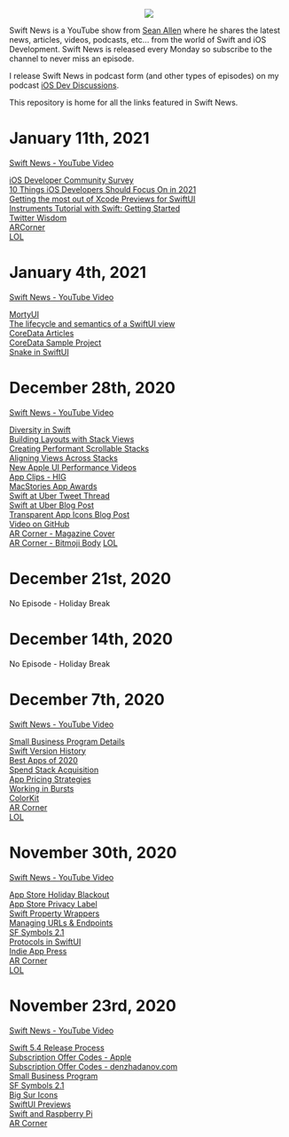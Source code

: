 <p align="center">
  <img src="https://seanallen-course-backend.herokuapp.com/images/swift-news-logo-white-small.png" />
</p>

Swift News is a YouTube show from [Sean Allen](https://youtube.com/seanallen "Sean Allen - YouTube Channel") where he shares the latest news, articles, videos, podcasts, etc... from the world of Swift and iOS Development.  Swift News is released every Monday so subscribe to the channel to never miss an episode.

I release Swift News in podcast form (and other types of episodes) on my podcast [iOS Dev Discussions](https://podcasts.apple.com/us/podcast/ios-dev-discussions-sean-allen/id1426167395).

This repository is home for all the links featured in Swift News.

# January 11th, 2021
[Swift News - YouTube Video](https://youtu.be/PzCAkaBc8Yw)

[iOS Developer Community Survey](https://iosdevsurvey.com/updates/launching-the-2020-survey/)  
[10 Things iOS Developers Should Focus On in 2021](https://www.donnywals.com/10-things-ios-developers-should-focus-on-in-2021/)  
[Getting the most out of Xcode Previews for SwiftUI](https://swiftbysundell.com/articles/getting-the-most-out-of-xcode-previews/#specific-environments)  
[Instruments Tutorial with Swift: Getting Started](https://www.raywenderlich.com/16126261-instruments-tutorial-with-swift-getting-started)  
[Twitter Wisdom](https://twitter.com/noahsark769/status/1346684620562075649)  
[ARCorner](https://twitter.com/riccqi/status/1347562930078826498)  
[LOL](https://twitter.com/AlexStrook/status/1346835092535181312)  


# January 4th, 2021
[Swift News - YouTube Video](https://youtu.be/-SHLN2ZLqpA)

[MortyUI](https://github.com/Dimillian/MortyUI)  
[The lifecycle and semantics of a SwiftUI view](https://swiftbysundell.com/articles/the-lifecycle-and-semantics-of-a-swiftui-view/)  
[CoreData Articles](https://www.avanderlee.com/category/core-data/)  
[CoreData Sample Project](https://github.com/AvdLee/CoreDataBestPractices)  
[Snake in SwiftUI](http://ios-dev.co/swiftui/snake-game/)  


# December 28th, 2020
[Swift News - YouTube Video](https://youtu.be/ObALdJyiPgU)

[Diversity in Swift](https://swift.org/diversity/#community-groups)  
[Building Layouts with Stack Views](https://developer.apple.com/documentation/swiftui/building-layouts-with-stack-views)  
[Creating Performant Scrollable Stacks](https://developer.apple.com/documentation/swiftui/creating-performant-scrollable-stacks)  
[Aligning Views Across Stacks](https://developer.apple.com/documentation/swiftui/aligning-views-across-stacks)  
[New Apple UI Performance Videos](https://twitter.com/PDucks32/status/1341877266490355712)  
[App Clips - HIG](https://developer.apple.com/design/human-interface-guidelines/app-clips/overview/app-clip-codes/)  
[MacStories App Awards](https://www.macstories.net/stories/macstories-selects-2020-recognizing-the-best-apps-of-the-year)  
[Swift at Uber Tweet Thread](https://twitter.com/StanTwinB/status/1336890442768547845)  
[Swift at Uber Blog Post](https://medium.com/nerd-for-tech/binary-size-woes-acb5d96f058a)  
[Transparent App Icons Blog Post](https://noahgilmore.com/blog/transparent-app-icons/)  
[Video on GitHub](https://github.blog/changelog/2020-12-16-video-upload-public-beta/)  
[AR Corner - Magazine Cover](https://twitter.com/LeahLundqvist/status/1337180228268003331)  
[AR Corner - Bitmoji Body](https://twitter.com/ARstories/status/1334540839582900226) 
[LOL](https://twitter.com/KyleMorgenstein/status/1338551698332258304)  


# December 21st, 2020
No Episode - Holiday Break


# December 14th, 2020
No Episode - Holiday Break


# December 7th, 2020
[Swift News - YouTube Video](https://youtu.be/ASVNIX-J-zE)

[Small Business Program Details](https://developer.apple.com/app-store/small-business-program/)  
[Swift Version History](https://swiftversion.net)  
[Best Apps of 2020](https://www.apple.com/newsroom/2020/12/apple-presents-app-store-best-of-2020-winners/)  
[Spend Stack Acquisition](https://www.swiftjectivec.com/a-new-home-for-spend-stack/)  
[App Pricing Strategies](https://blog.zach.so/p/a-comprehensive-guide-to-app-pricing)  
[Working in Bursts](https://twitter.com/KevinQuisquater/status/1334088820304842760)  
[ColorKit](https://github.com/Boris-Em/ColorKit)  
[AR Corner](https://twitter.com/mattbierner/status/1333918742116397056)  
[LOL](https://twitter.com/nixcraft/status/1268141096908935168)  


# November 30th, 2020
[Swift News - YouTube Video](https://youtu.be/AilSmyZQ0ng)

[App Store Holiday Blackout](https://developer.apple.com/news/?id=83m4plrb)  
[App Store Privacy Label](https://developer.apple.com/news/?id=em8fm29e)  
[Swift Property Wrappers](https://www.avanderlee.com/swift/property-wrappers)  
[Managing URLs & Endpoints](https://www.swiftbysundell.com/clips/4/)  
[SF Symbols 2.1](https://hacknicity.medium.com/sf-symbols-changes-in-ios-14-2-8a8bdf708426)  
[Protocols in SwiftUI](https://fivestars.blog/swiftui/swift-protocols.html)  
[Indie App Press](https://twitter.com/OliverJHaslam/status/1331690323895062531)  
[AR Corner](https://twitter.com/pradeeprao_/status/1330710223300988935)  
[LOL](https://twitter.com/towernter/status/1332692092863340544)  


# November 23rd, 2020
[Swift News - YouTube Video](https://youtu.be/5Mg92jJI-MM)

[Swift 5.4 Release Process](https://forums.swift.org/t/swift-5-4-release-process/41936)  
[Subscription Offer Codes - Apple](https://developer.apple.com/news/?id=g20wyc9c&1605657873)  
[Subscription Offer Codes - denzhadanov.com](https://denzhadanov.com/app-store-introduces-subscription-offer-codes-why-does-it-matter-ae755754653b)  
[Small Business Program](https://www.apple.com/newsroom/2020/11/apple-announces-app-store-small-business-program/)  
[SF Symbols 2.1](https://twitter.com/themikestern/status/1330210252139192320)  
[Big Sur Icons](https://macosicons.com/)  
[SwiftUI Previews](https://www.avanderlee.com/swiftui/previews-different-states)  
[Swift and Raspberry Pi](https://lickability.com/blog/swift-on-raspberry-pi-workshop-part-3/)  
[AR Corner](https://twitter.com/OscarFalmer/status/1329034251526938626)  
 
